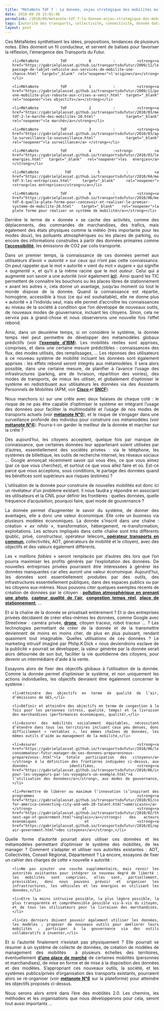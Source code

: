 ```yaml
---
title: "MétaNote TdF 7 : La donnée, enjeu stratégique des mobilités multimodales, quelles perspectives ?"
date: 2010-09-29 15:01:48
permalink: /2010/09/metanote-tdf-7-la-donnee-enjeu-strategique-des-mobilites-multimodales-quelles-perspectives.html
tags: [autorité des transports, collectivité, connectivité, donnée data, données réelles, internet, internet des objets, marchandises, open innovation, partage de données, partage de la voirie, Service de mobilité, stationnement, surveillance]
layout: post
---
```


<p style="text-align: justify;">Ces MétaNotes synthétisent les idées, propositions, tendances de plusieurs notes. Elles donnent un fil conducteur, et servent de balises pour favoriser la réflexion, l'émergence des Transports du Futur.</p>



<ul style="text-align: justify;">

 	<li>MétaNote TdF 0 : <strong><a href="https://gabrielplassat.github.io/transportsdufutur/2009/11/le-passage-de-lobjet-vehicule-aux-services-de-mobilite-une-chance.html" target="_blank" rel="noopener">l'origine</a></strong></li>

 	<li>MétaNote TdF 1 : <strong><a href="https://gabrielplassat.github.io/transportsdufutur/2009/11/pour-une-mobilite-plus-robuste-aux-crises-a-venir.html" target="_blank" rel="noopener">les objectifs</a></strong></li>

 	<li>MétaNote TdF 2 : <strong><a href="https://gabrielplassat.github.io/transportsdufutur/2010/03/metanote-tdf-2-le-marche-des-mobilites-20.html" target="_blank" rel="noopener">le marché</a></strong></li>

 	<li>MétaNote TdF 3 : <strong><a href="https://gabrielplassat.github.io/transportsdufutur/2010/03/apres-la-surveillance-la-sousveillance.html" target="_blank" rel="noopener">la surveillance</a> </strong></li>

 	<li>MétaNote TdF 4 :<strong> <a href="https://gabrielplassat.github.io/transportsdufutur/2010/03/les-energies.html" target="_blank" rel="noopener">les énergies</a></strong></li>

 	<li>MétaNote TdF 5 : <a href="https://gabrielplassat.github.io/transportsdufutur/2010/04/metanote-tdf-5-les-entreprises.html" target="_blank" rel="noopener"><strong>les entreprises</strong></a></li>

 	<li>MétaNote TdF 6 : <strong><a href="https://gabrielplassat.github.io/transportsdufutur/2010/06/metanote-tdf-6-quelle-plate-forme-pour-concevoir-et-realiser-le-premier-systeme-de-mobilite-20.html" target="_blank" rel="noopener">la plate forme pour réaliser un système de mobilité</a></strong></li>

</ul>

<p style="text-align: justify;">Derrière le terme de « donnée » se cache des activités, comme des déplacements, des commandes de marchandises, des trafics, mais également des états physiques comme la météo (très importante pour les modes doux), les polluants atmosphériques ou les places de parking, ou encore des informations construites à partir des données primaires comme <strong><a href="https://gabrielplassat.github.io/transportsdufutur/wp-content/uploads/sites/6/2010/09/145.pdf">l’accessibilité</a></strong>, les émissions de CO2 par colis transporté.</p>

<p style="text-align: justify;">Dans un premier temps, la connaissance de ces données permet aux utilisateurs d’avoir « <em>autorité</em> » sur ceux qui n’ont pas cette connaissance. On peut rappeler que le mot « autorité » vient du mot « <em>augere</em> » qui signifie « <em>augmenté</em> », et qu’il a la même racine que le mot <em>auteur</em>. Celui qui a augmenté son savoir a une autorité (voir également <strong><a href="https://gabrielplassat.github.io/transportsdufutur/2009/11/autorite-des-transports-vers-une-revolution-.html">ici</a></strong>). Ainsi quand les TIC permettent de connaître les bouchons ou les places libres de stationnement « avant les autres », cela donne un avantage, jusqu’au moment où tout le monde dispose de la donnée. Quand la connaissance est répartie, homogène, accessible à tous (ce qui est souhaitable), elle ne donne plus « autorité » à l’individu seul, mais elle permet d’accroître les connaissances au niveau de la société à condition que l’on développe de nouveaux outils, de nouveaux modes de gouvernance, incluant les citoyens. Sinon, cela ne servira pas à grand-chose et nous observerons une nouvelle fois l’effet rebond.</p>

<p style="text-align: justify;"></p>

<!--more-->

<p style="text-align: justify;">Ainsi, dans un deuxième temps, si on considère le système, la donnée temps réel peut permettre de développer des métamodèles globaux prédictifs (voir <strong><a href="https://gabrielplassat.github.io/transportsdufutur/2010/07/ibm-aide-les-habitants-de-stockholm-a-prevoir-leurs-meilleures-options-de-deplacement.html">l’exemple d’IBM</a></strong>). Les mobilités réelles sont apprises, comprises, et dans une certaine mesure prédictibles : connaissances des flux, des modes utilisés, des remplissages, … Les réponses des utilisateurs à ce nouveau système de mobilité incluant les données sont également apprises : les effets rebond seront intégrés aux métamodèles. Il sera alors possible, dans une certaine mesure, de planifier à l’avance l’usage des infrastructures (parking, aire de livraison, répartition des voiries), des modes de transports, de mieux les utiliser, et globalement d’optimiser le système en redistribuant aux utilisateurs les données via des Assistants Personnels de Mobilités (APM, voir <strong><a href="https://gabrielplassat.github.io/transportsdufutur/2010/02/personnal-travel-assistant-cisco.html" target="_blank" rel="noopener">Cisco </a></strong>et <strong><a href="https://gabrielplassat.github.io/transportsdufutur/2010/04/le-compagnon-de-la-sncf-futur-assistant-personnel-de-mobilite.html" target="_blank" rel="noopener">SNCF</a></strong>).</p>

<p style="text-align: justify;">Nous marchons ici sur une crête avec deux falaises de chaque coté : le risque de ne pas être capable d’optimiser le système en intégrant l’usage des données pour faciliter la multimodalité et l’usage de nos modes de transports actuels (voir <strong><a href="https://gabrielplassat.github.io/transportsdufutur/2009/11/le-passage-de-lobjet-vehicule-aux-services-de-mobilite-une-chance.html">métanote N°0</a></strong>), et le risque de s’engager dans une surveillance profonde des individus pour construire ces métamodèles (voir <strong><a href="https://gabrielplassat.github.io/transportsdufutur/2010/03/apres-la-surveillance-la-sousveillance.html">métanote N°4</a></strong>). Pourra-t-on garder le meilleur de la donnée et marcher sur la crête ?</p>

<p style="text-align: justify;">Dès aujourd’hui, les citoyens acceptent, quelque fois par manque de connaissance, que certaines données leur appartenant soient utilisées par d’autres, essentiellement des sociétés privées : via le téléphone, les systèmes de billettique, les outils de recherche internet, les réseaux sociaux … Google annonçait récemment savoir qui vous êtes, ce que vous aimez (par ce que vous cherchez), et surtout ce que vous allez faire et où. Est-ce parce que nous acceptons, sous conditions, le partage des données quand les bénéfices sont supérieurs aux risques (estimés) ?</p>

<p style="text-align: justify;">L’utilisation de la donnée pour construire de nouvelles mobilités est donc ici un révélateur d’un problème existant. Il nous faudra y répondre en associant les utilisateurs et la CNIL pour définir les frontières : quelles données, quelle fréquence d’acquisition, pourquoi faire, quel mode de gouvernance ?</p>

<p style="text-align: justify;">La donnée permet d’augmenter le savoir du système, de donner des avantages, elle a donc une valeur économique. Elle crée un business via plusieurs modèles économiques. La donnée s’inscrit dans une chaîne : création « <em>ex nihilo</em> », transformation, hébergement, re-transformation, exploitations. Les acteurs impliqués dans cette chaîne sont très différents (public, privé, constructeur, opérateur telecom<strong><a href="https://gabrielplassat.github.io/transportsdufutur/2010/03/a-rennes-keolis-libere-ses-donnees-brutes.html">, opérateur transports en commun</a></strong>, collectivités, AOT, générateurs de mobilité et le citoyen), avec des objectifs et des valeurs également différents.</p>

<p style="text-align: justify;">Les « <em>maillons faibles</em> » seront remplacés par d’autres dès lors que l’on pourra maximiser les profits générés par l’exploitation des données. De nouvelles entreprises privées pourraient être intéressées à générer les données manquantes car elles auront une valeur économique. Aujourd’hui, les données sont essentiellement produites par des outils, des infrastructures essentiellement publiques, dans des espaces publics ou par les citoyens eux-mêmes. Nous pouvons citer quelques exemples récents de création de données par le citoyen : <strong><a href="http://www.mnn.com/lifestyle/outdoor-activities/blogs/track-air-pollution-with-your-droid">pollution atmosphérique en prenant une photo</a></strong>, <strong><a href="https://gabrielplassat.github.io/transportsdufutur/2010/05/le-chainon-manquant-un-capteur-qualite-de-lair-integre-a-votre-telephone.html">capteur qualité de l’air</a></strong>, <strong><a href="https://gabrielplassat.github.io/transportsdufutur/2010/01/whats-waze.html">congestion temps réel</a></strong>, <strong><a href="https://gabrielplassat.github.io/transportsdufutur/2010/03/aujourdhui-le-tarif-du-stationnement-temps-reel-demain-les-mobilites.html">place de stationnement</a></strong>, …</p>

<p style="text-align: justify;">Et si la chaîne de la donnée se privatisait entièrement ? Et si des entreprises privées décidaient de créer elles-mêmes les données, comme Google avec Streetview : caméra privée, <strong><a href="http://ardrone.parrot.com/parrot-ar-drone/fr/">drone</a></strong>, citoyen traceur, robot traceur … ? Les technologies permettant de créer de la donnée et de la transmettre deviennent de moins en moins cher, de plus en plus puissant, rendant quasiment tout imaginable. Quelles utilisations de ces données ? Le marketing intrusif imaginé par Philip.K.Dick « nous deviendrons esclave de la publicité » pourrait se développer, la valeur générée par la donnée serait alors détournée de son but, faciliter la vie quotidienne des citoyens, pour devenir un intermédiaire d'aide à la vente.</p>

<p style="text-align: justify;">Essayons alors de fixer des objectifs globaux à l’utilisation de la donnée. Comme la donnée permet d’optimiser le système, et non uniquement les actions individuelles, les objectifs devraient être également concerner le système :</p>



<ul style="text-align: justify;">

 	<li>Atteindre des objectifs en terme de qualité de l’air, d’émissions de GES,</li>

 	<li>Définir et atteindre des objectifs en terme de congestion à la fois pour les personnes (stress, qualité, temps) et la livraison des marchandises (performances économiques, qualité),</li>

 	<li>Assurer des mobilités socialement équitables, nécessitant d’étendre dans tous les territoires incluant ceux peu denses, donc difficilement « rentables », les mêmes chaînes de données, les mêmes outils d’aide au management de la mobilité,</li>

 	<li>Assurer <strong><a href="https://gabrielplassat.github.io/transportsdufutur/2010/06/le-consommateur-futur-manager-de-ses-donnees-preparonsnous-preparezvous-.html">la totale participation des citoyens</a></strong> à la définition des frontières indiquées ci-dessus, aux données identifiées, <strong><a href="https://gabrielplassat.github.io/transportsdufutur/2010/06/informations-pour-les-voyageurs-par-les-voyageurs-un-exemple.html">à l’utilisation des données</a></strong>, aux modes de gouvernance,</li>

 	<li>Permettre de libérer au maximum l’innovation (s’inspirant des programmes <strong><a href="https://gabrielplassat.github.io/transportsdufutur/2010/01/code-for-america-connecting-city-and-web-20-talent.html">américains</a></strong> et <strong><a href="https://gabrielplassat.github.io/transportsdufutur/2010/02/the-next-age-of-government.html">anglais</a></strong>) des acteurs économiques et <strong><a href="https://gabrielplassat.github.io/transportsdufutur/2010/01/open-air-government.html">des citoyens</a></strong>,</li>

</ul>

<p style="text-align: justify;">Quelle forme d’autorité pourrait alors utiliser ces données et les métamodèles permettant d’optimiser le système des mobilités, de les manager ? Comment s’adapter et utiliser nos autorités existantes : AOT, Collectivités, Conseil Régional, Département ? Là encore, essayons de fixer un cahier des charges de cette « nouvelle » autorité :</p>



<ul style="text-align: justify;">

 	<li>Ne pas ajouter une couche supplémentaire, mais revoir les autorités existantes pour intégrer ce nouveau degré de liberté : les mobilités sont comprises, elles sont, partiellement, prévisibles, donc nous pouvons prévoir et organiser les infrastructures, les véhicules et les énergies en utilisant les données,</li>

 	<li>Etre la moins intrusive possible, la plus légère possible, la plus transparente et compréhensible possible vis-à-vis du citoyen, et de tous les utilisateurs pour la livraison des marchandises,</li>

 	<li>Ces derniers doivent pouvoir également utiliser les données, les modèles ; proposer de nouveaux outils pour améliorer leurs mobilités ; participer à la gouvernance via des outils collaboratifs à inventer,</li>

</ul>

<p style="text-align: justify;">Et si l’autorité finalement n’existait pas physiquement ? Elle pourrait se résumer à un système de collecte de données, de création de modèles de management des mobilités  à plusieurs échelles des territoires, éventuellement <strong><a href="https://gabrielplassat.github.io/transportsdufutur/2010/03/metanote-tdf-2-le-marche-des-mobilites-20.html">d’une place de marché</a></strong> de certaines mobilités (personnes et marchandises), de mise en forme et de mise à la disposition des données et des modèles. S’appropriant ces nouveaux outils, la société, et les systèmes publics/privés d’organisation des transports existants, pourraient alors se ré-organiser (voir <strong><a href="https://gabrielplassat.github.io/transportsdufutur/2010/06/metanote-tdf-6-quelle-plate-forme-pour-concevoir-et-realiser-le-premier-systeme-de-mobilite-20.html">métanote N°6</a></strong> sur la plateforme) pour atteindre les objectifs proposés ci-dessus.</p>

<p style="text-align: justify;">Nous serons alors entré dans l’ère des mobilités 2.0. Les chemins, les méthodes et les organisations que nous développerons pour cela, seront tout aussi importants ...</p>
